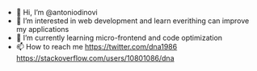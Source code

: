 - 👋 Hi, I’m @antoniodinovi
- 👀 I’m interested in web development and learn everithing can improve my applications
- 🌱 I’m currently learning micro-frontend and code optimization
- 📫 How to reach me https://twitter.com/dna1986 https://stackoverflow.com/users/10801086/dna

